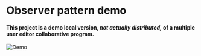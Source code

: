 # Observer pattern demo

#### This project is a demo local version, _not actually distributed,_ of a multiple user editor collaborative program.

![](https://github.com/alexzzzboom/Multiple_User_Editor/blob/master/images/Recordggging.gif "Demo")
